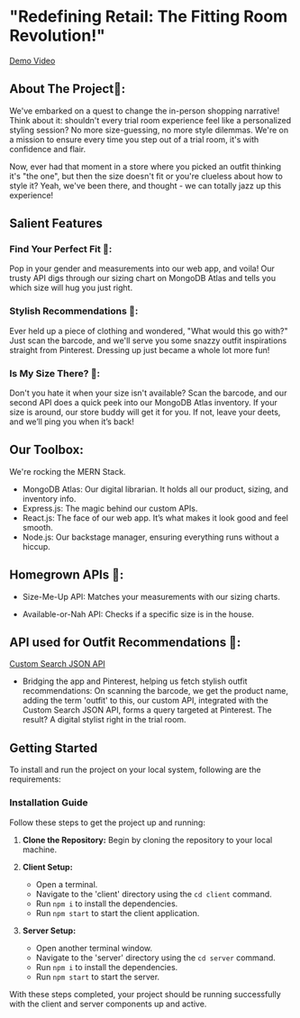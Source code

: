﻿# "Redefining Retail: The Fitting Room Revolution!"
[Demo Video](https://youtu.be/IZWiCumvLcw)

## About The Project🚀: 
We've embarked on a quest to change the in-person shopping narrative! Think about it: shouldn't every trial room experience feel like a personalized styling session? No more size-guessing, no more style dilemmas. We're on a mission to ensure every time you step out of a trial room, it's with confidence and flair.

Now, ever had that moment in a store where you picked an outfit thinking it's "the one", but then the size doesn't fit or you're clueless about how to style it? Yeah, we've been there, and thought - we can totally jazz up this experience!
## Salient Features
### Find Your Perfect Fit 📏: 
Pop in your gender and measurements into our web app, and voila! Our trusty API digs through our sizing chart on MongoDB Atlas and tells you which size will hug you just right.

### Stylish Recommendations 🎩: 
Ever held up a piece of clothing and wondered, "What would this go with?" Just scan the barcode, and we'll serve you some snazzy outfit inspirations straight from Pinterest. Dressing up just became a whole lot more fun!

### Is My Size There? 🤔: 
Don't you hate it when your size isn't available? Scan the barcode, and our second API does a quick peek into our MongoDB Atlas inventory. If your size is around, our store buddy will get it for you. If not, leave your deets, and we’ll ping you when it’s back!

## Our Toolbox: 
We're rocking the MERN Stack.

* MongoDB Atlas: 
Our digital librarian. It holds all our product, sizing, and inventory info.
* Express.js: 
The magic behind our custom APIs.
* React.js: 
The face of our web app. It’s what makes it look good and feel smooth.
* Node.js: 
Our backstage manager, ensuring everything runs without a hiccup.

## Homegrown APIs 🌱:

* Size-Me-Up API: Matches your measurements with our sizing charts.

* Available-or-Nah API: Checks if a specific size is in the house.

## API used for Outfit Recommendations 🎩:
[Custom Search JSON API](https://developers.google.com/custom-search/v1/overview)
* Bridging the app and Pinterest, helping us fetch stylish outfit recommendations: On scanning the barcode, we get the product name, adding the term 'outfit' to this, our custom API, integrated with the Custom Search JSON API, forms a query targeted at Pinterest. The result? A digital stylist right in the trial room.

## Getting Started
To install and run the project on your local system, following are the requirements:

### Installation Guide

Follow these steps to get the project up and running:

1. **Clone the Repository:** Begin by cloning the repository to your local machine.

2. **Client Setup:**
   - Open a terminal.
   - Navigate to the 'client' directory using the `cd client` command.
   - Run `npm i` to install the dependencies.
   - Run `npm start` to start the client application.

3. **Server Setup:**
   - Open another terminal window.
   - Navigate to the 'server' directory using the `cd server` command.
   - Run `npm i` to install the dependencies.
   - Run `npm start` to start the server.

With these steps completed, your project should be running successfully with the client and server components up and active.
  
